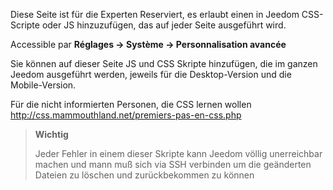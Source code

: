 Diese Seite ist für die Experten Reserviert, es erlaubt einen in Jeedom CSS-
Scripte oder JS hinzuzufügen, das auf jeder Seite ausgeführt wird.

Accessible par **Réglages → Système → Personnalisation avancée**

Sie können auf dieser Seite JS und CSS Skripte hinzufügen, die im ganzen
Jeedom ausgeführt werden, jeweils für die Desktop-Version und die
Mobile-Version.

Für die nicht informierten Personen, die CSS lernen wollen
<http://css.mammouthland.net/premiers-pas-en-css.php>

> **Wichtig**
>
> Jeder Fehler in einem dieser Skripte kann Jeedom völlig unerreichbar
> machen und mann muß sich via SSH verbinden um die geänderten
> Dateien zu löschen und zurückbekommen zu können
